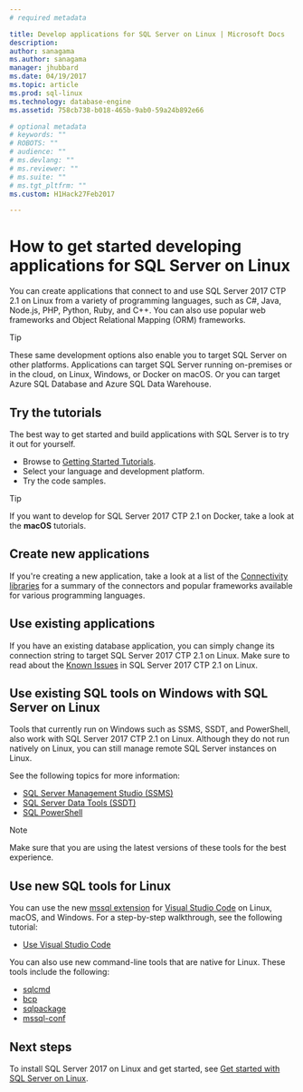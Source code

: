 ```yaml
---
# required metadata

title: Develop applications for SQL Server on Linux | Microsoft Docs
description: 
author: sanagama 
ms.author: sanagama 
manager: jhubbard
ms.date: 04/19/2017
ms.topic: article
ms.prod: sql-linux
ms.technology: database-engine
ms.assetid: 758cb738-b018-465b-9ab0-59a24b892e66

# optional metadata
# keywords: ""
# ROBOTS: ""
# audience: ""
# ms.devlang: ""
# ms.reviewer: ""
# ms.suite: ""
# ms.tgt_pltfrm: ""
ms.custom: H1Hack27Feb2017

---
```

# How to get started developing applications for SQL Server on Linux

You can create applications that connect to and use SQL Server 2017 CTP 2.1 on Linux from a variety of programming languages, such as C#, Java, Node.js, PHP, Python, Ruby, and C++. You can also use popular web frameworks and Object Relational Mapping (ORM) frameworks.

> [!TIP]
> These same development options also enable you to target SQL Server on other platforms. Applications can target SQL Server running on-premises or in the cloud, on Linux, Windows, or Docker on macOS. Or you can target Azure SQL Database and Azure SQL Data Warehouse.

## Try the tutorials
The best way to get started and build applications with SQL Server is to try it out for yourself.

- Browse to [Getting Started Tutorials](http://aka.ms/sqldev).
- Select your language and development platform.
- Try the code samples.

> [!TIP]
> If you want to develop for SQL Server 2017 CTP 2.1 on Docker, take a look at the **macOS** tutorials.

## Create new applications
If you're creating a new application, take a look at a list of the [Connectivity libraries](sql-server-linux-develop-connectivity-libraries.md) for a summary of the connectors and popular frameworks available for various programming languages.

## Use existing applications
If you have an existing database application, you can simply change its connection string to target SQL Server 2017 CTP 2.1 on Linux. Make sure to read about the [Known Issues](sql-server-linux-release-notes.md) in SQL Server 2017 CTP 2.1 on Linux.

## Use existing SQL tools on Windows with SQL Server on Linux
Tools that currently run on Windows such as SSMS, SSDT, and PowerShell, also work with SQL Server 2017 CTP 2.1 on Linux. Although they do not run natively on Linux, you can still manage remote SQL Server instances on Linux. 

See the following topics for more information:

- [SQL Server Management Studio (SSMS)](sql-server-linux-develop-use-ssms.md)
- [SQL Server Data Tools (SSDT)](sql-server-linux-develop-use-ssdt.md)
- [SQL PowerShell](sql-server-linux-manage-powershell.md)

> [!Note] 
> Make sure that you are using the latest versions of these tools for the best experience.

## Use new SQL tools for Linux
You can use the new [mssql extension](https://aka.ms/mssql-marketplace) for [Visual Studio Code](https://code.visualstudio.com) on Linux, macOS, and Windows. For a step-by-step walkthrough, see the following tutorial:
- [Use Visual Studio Code](sql-server-linux-develop-use-vscode.md)

You can also use new command-line tools that are native for Linux. These tools include the following:
- [sqlcmd](sql-server-linux-connect-and-query-sqlcmd.md)
- [bcp](sql-server-linux-migrate-bcp.md)
- [sqlpackage](sql-server-linux-migrate-sqlpackage.md)
- [mssql-conf](sql-server-linux-configure-mssql-conf.md)

## Next steps
To install SQL Server 2017 on Linux and get started, see [Get started with SQL Server on Linux](sql-server-linux-get-started-tutorial.md).
